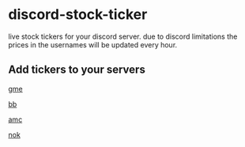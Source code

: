 # discord-stock-ticker

live stock tickers for your discord server. due to discord limitations the prices in the usernames will be updated every hour.

## Add tickers to your servers

[gme](https://discord.com/api/oauth2/authorize?client_id=805268557994262529&permissions=0&scope=bot)

[bb](https://discord.com/api/oauth2/authorize?client_id=805289769272999986&permissions=0&scope=bot)

[amc](https://discord.com/api/oauth2/authorize?client_id=805294017441038357&permissions=0&scope=bot)

[nok](https://discord.com/api/oauth2/authorize?client_id=805294107962245120&permissions=0&scope=bot)
